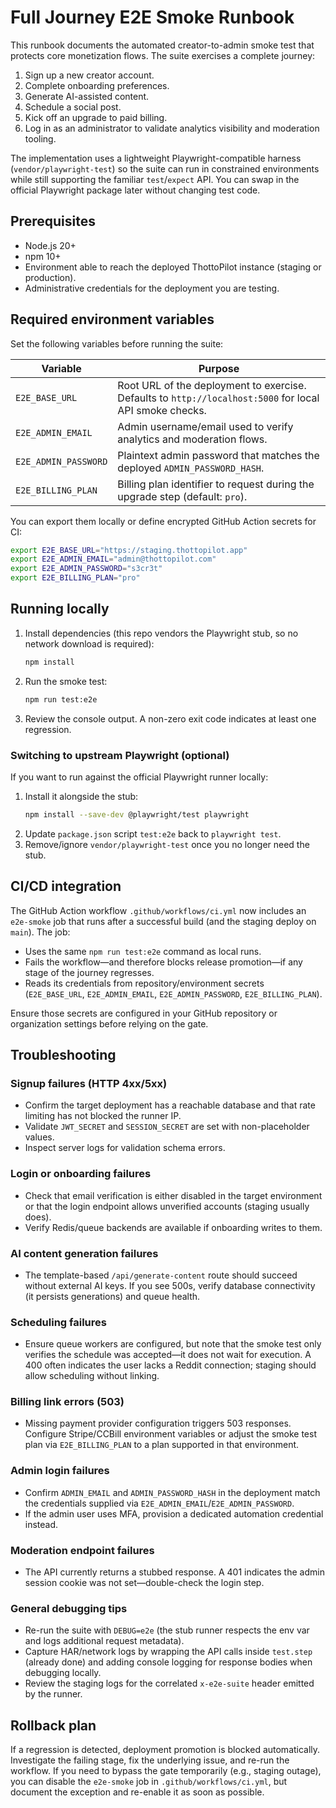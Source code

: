 # Full Journey E2E Smoke Runbook

This runbook documents the automated creator-to-admin smoke test that protects core monetization flows. The suite exercises a complete journey:

1. Sign up a new creator account.
2. Complete onboarding preferences.
3. Generate AI-assisted content.
4. Schedule a social post.
5. Kick off an upgrade to paid billing.
6. Log in as an administrator to validate analytics visibility and moderation tooling.

The implementation uses a lightweight Playwright-compatible harness (`vendor/playwright-test`) so the suite can run in constrained environments while still supporting the familiar `test`/`expect` API. You can swap in the official Playwright package later without changing test code.

## Prerequisites

* Node.js 20+
* npm 10+
* Environment able to reach the deployed ThottoPilot instance (staging or production).
* Administrative credentials for the deployment you are testing.

## Required environment variables

Set the following variables before running the suite:

| Variable | Purpose |
| --- | --- |
| `E2E_BASE_URL` | Root URL of the deployment to exercise. Defaults to `http://localhost:5000` for local API smoke checks. |
| `E2E_ADMIN_EMAIL` | Admin username/email used to verify analytics and moderation flows. |
| `E2E_ADMIN_PASSWORD` | Plaintext admin password that matches the deployed `ADMIN_PASSWORD_HASH`. |
| `E2E_BILLING_PLAN` | Billing plan identifier to request during the upgrade step (default: `pro`). |

You can export them locally or define encrypted GitHub Action secrets for CI:

```bash
export E2E_BASE_URL="https://staging.thottopilot.app"
export E2E_ADMIN_EMAIL="admin@thottopilot.com"
export E2E_ADMIN_PASSWORD="s3cr3t"
export E2E_BILLING_PLAN="pro"
```

## Running locally

1. Install dependencies (this repo vendors the Playwright stub, so no network download is required):
   ```bash
   npm install
   ```
2. Run the smoke test:
   ```bash
   npm run test:e2e
   ```
3. Review the console output. A non-zero exit code indicates at least one regression.

### Switching to upstream Playwright (optional)

If you want to run against the official Playwright runner locally:

1. Install it alongside the stub:
   ```bash
   npm install --save-dev @playwright/test playwright
   ```
2. Update `package.json` script `test:e2e` back to `playwright test`.
3. Remove/ignore `vendor/playwright-test` once you no longer need the stub.

## CI/CD integration

The GitHub Action workflow `.github/workflows/ci.yml` now includes an `e2e-smoke` job that runs after a successful build (and the staging deploy on `main`). The job:

* Uses the same `npm run test:e2e` command as local runs.
* Fails the workflow—and therefore blocks release promotion—if any stage of the journey regresses.
* Reads its credentials from repository/environment secrets (`E2E_BASE_URL`, `E2E_ADMIN_EMAIL`, `E2E_ADMIN_PASSWORD`, `E2E_BILLING_PLAN`).

Ensure those secrets are configured in your GitHub repository or organization settings before relying on the gate.

## Troubleshooting

### Signup failures (HTTP 4xx/5xx)
* Confirm the target deployment has a reachable database and that rate limiting has not blocked the runner IP.
* Validate `JWT_SECRET` and `SESSION_SECRET` are set with non-placeholder values.
* Inspect server logs for validation schema errors.

### Login or onboarding failures
* Check that email verification is either disabled in the target environment or that the login endpoint allows unverified accounts (staging usually does).
* Verify Redis/queue backends are available if onboarding writes to them.

### AI content generation failures
* The template-based `/api/generate-content` route should succeed without external AI keys. If you see 500s, verify database connectivity (it persists generations) and queue health.

### Scheduling failures
* Ensure queue workers are configured, but note that the smoke test only verifies the schedule was accepted—it does not wait for execution. A 400 often indicates the user lacks a Reddit connection; staging should allow scheduling without linking.

### Billing link errors (503)
* Missing payment provider configuration triggers 503 responses. Configure Stripe/CCBill environment variables or adjust the smoke test plan via `E2E_BILLING_PLAN` to a plan supported in that environment.

### Admin login failures
* Confirm `ADMIN_EMAIL` and `ADMIN_PASSWORD_HASH` in the deployment match the credentials supplied via `E2E_ADMIN_EMAIL`/`E2E_ADMIN_PASSWORD`.
* If the admin user uses MFA, provision a dedicated automation credential instead.

### Moderation endpoint failures
* The API currently returns a stubbed response. A 401 indicates the admin session cookie was not set—double-check the login step.

### General debugging tips
* Re-run the suite with `DEBUG=e2e` (the stub runner respects the env var and logs additional request metadata).
* Capture HAR/network logs by wrapping the API calls inside `test.step` (already done) and adding console logging for response bodies when debugging locally.
* Review the staging logs for the correlated `x-e2e-suite` header emitted by the runner.

## Rollback plan

If a regression is detected, deployment promotion is blocked automatically. Investigate the failing stage, fix the underlying issue, and re-run the workflow. If you need to bypass the gate temporarily (e.g., staging outage), you can disable the `e2e-smoke` job in `.github/workflows/ci.yml`, but document the exception and re-enable it as soon as possible.